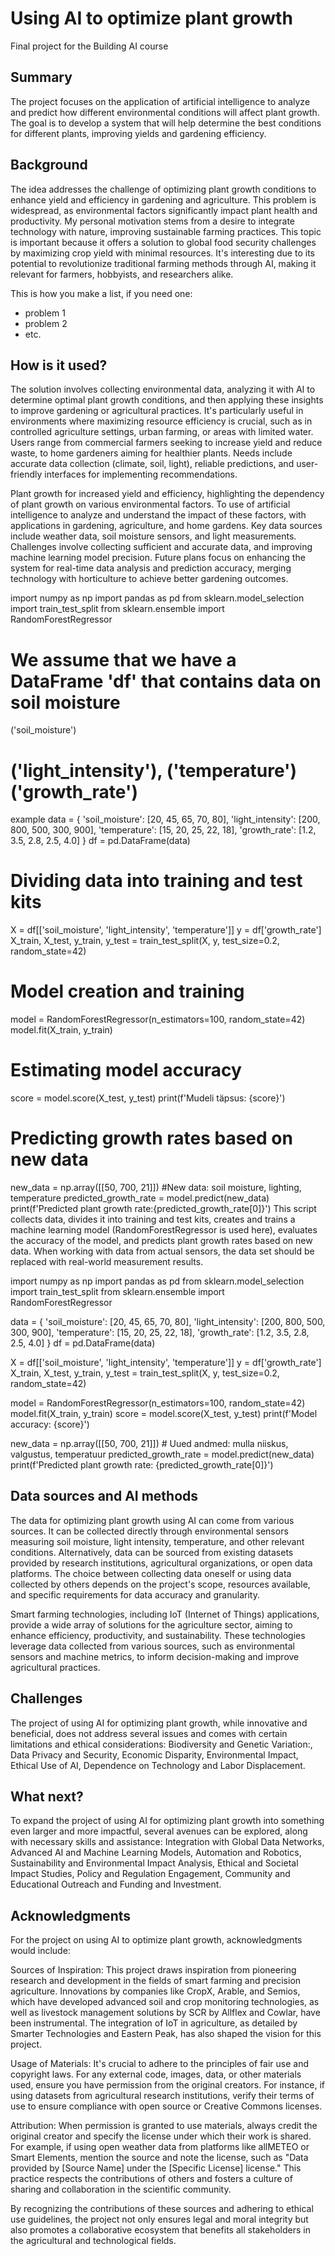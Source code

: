 <!-- This is the markdown template for the final project of the Building AI course, 
created by Reaktor Innovations and University of Helsinki. 
Copy the template, paste it to your GitHub README and edit! -->

# Using AI to optimize plant growth

Final project for the Building AI course

## Summary

The project focuses on the application of artificial intelligence to analyze and predict how different environmental conditions will affect plant growth. The goal is to develop a system that will help determine the best conditions for different plants, improving yields and gardening efficiency.


## Background

The idea addresses the challenge of optimizing plant growth conditions to enhance yield and efficiency in gardening and agriculture. This problem is widespread, as environmental factors significantly impact plant health and productivity. My personal motivation stems from a desire to integrate technology with nature, improving sustainable farming practices. This topic is important because it offers a solution to global food security challenges by maximizing crop yield with minimal resources. It's interesting due to its potential to revolutionize traditional farming methods through AI, making it relevant for farmers, hobbyists, and researchers alike.

This is how you make a list, if you need one:
* problem 1
* problem 2
* etc.


## How is it used?

The solution involves collecting environmental data, analyzing it with AI to determine optimal plant growth conditions, and then applying these insights to improve gardening or agricultural practices. It's particularly useful in environments where maximizing resource efficiency is crucial, such as in controlled agriculture settings, urban farming, or areas with limited water. Users range from commercial farmers seeking to increase yield and reduce waste, to home gardeners aiming for healthier plants. Needs include accurate data collection (climate, soil, light), reliable predictions, and user-friendly interfaces for implementing recommendations.

Plant growth for increased yield and efficiency, highlighting the dependency of plant growth on various environmental factors. To use of artificial intelligence to analyze and understand the impact of these factors, with applications in gardening, agriculture, and home gardens. Key data sources include weather data, soil moisture sensors, and light measurements. Challenges involve collecting sufficient and accurate data, and improving machine learning model precision. Future plans focus on enhancing the system for real-time data analysis and prediction accuracy, merging technology with horticulture to achieve better gardening outcomes.



import numpy as np
import pandas as pd
from sklearn.model_selection import train_test_split
from sklearn.ensemble import RandomForestRegressor

# We assume that we have a DataFrame 'df' that contains data on soil moisture
('soil_moisture')
# ('light_intensity'), ('temperature') ('growth_rate')

example
data = {
    'soil_moisture': [20, 45, 65, 70, 80],
    'light_intensity': [200, 800, 500, 300, 900],
    'temperature': [15, 20, 25, 22, 18],
    'growth_rate': [1.2, 3.5, 2.8, 2.5, 4.0]
}
df = pd.DataFrame(data)

 # Dividing data into training and test kits
 X = df[['soil_moisture', 'light_intensity', 'temperature']]
y = df['growth_rate']
X_train, X_test, y_train, y_test = train_test_split(X, y, test_size=0.2, random_state=42)

# Model creation and training
model = RandomForestRegressor(n_estimators=100, random_state=42)
model.fit(X_train, y_train)

# Estimating model accuracy
score = model.score(X_test, y_test)
print(f'Mudeli täpsus: {score}')

# Predicting growth rates based on new data
new_data = np.array([[50, 700, 21]])  #New data: soil moisture, lighting, 
temperature
predicted_growth_rate = model.predict(new_data)
print(f'Predicted plant growth rate:{predicted_growth_rate[0]}')
This script collects data, divides it into training and test kits, creates and trains a machine learning model (RandomForestRegressor is used here), evaluates the accuracy of the model, and predicts plant growth rates based on new data. When working with data from actual sensors, the data set should be replaced with real-world measurement results.

import numpy as np
import pandas as pd
from sklearn.model_selection import train_test_split
from sklearn.ensemble import RandomForestRegressor

data = {
    'soil_moisture': [20, 45, 65, 70, 80],
    'light_intensity': [200, 800, 500, 300, 900],
    'temperature': [15, 20, 25, 22, 18],
    'growth_rate': [1.2, 3.5, 2.8, 2.5, 4.0]
}
df = pd.DataFrame(data)

X = df[['soil_moisture', 'light_intensity', 'temperature']]
y = df['growth_rate']
X_train, X_test, y_train, y_test = train_test_split(X, y, test_size=0.2, random_state=42)

model = RandomForestRegressor(n_estimators=100, random_state=42)
model.fit(X_train, y_train)
score = model.score(X_test, y_test)
print(f'Model accuracy: {score}')

new_data = np.array([[50, 700, 21]])  # Uued andmed: mulla niiskus, valgustus, temperatuur
predicted_growth_rate = model.predict(new_data)
print(f'Predicted plant growth rate: {predicted_growth_rate[0]}')





## Data sources and AI methods

The data for optimizing plant growth using AI can come from various sources. It can be collected directly through environmental sensors measuring soil moisture, light intensity, temperature, and other relevant conditions. Alternatively, data can be sourced from existing datasets provided by research institutions, agricultural organizations, or open data platforms. The choice between collecting data oneself or using data collected by others depends on the project's scope, resources available, and specific requirements for data accuracy and granularity.

Smart farming technologies, including IoT (Internet of Things) applications, provide a wide array of solutions for the agriculture sector, aiming to enhance efficiency, productivity, and sustainability. These technologies leverage data collected from various sources, such as environmental sensors and machine metrics, to inform decision-making and improve agricultural practices.

## Challenges

The project of using AI for optimizing plant growth, while innovative and beneficial, does not address several issues and comes with certain limitations and ethical considerations: Biodiversity and Genetic Variation:, Data Privacy and Security, Economic Disparity, 
Environmental Impact, Ethical Use of AI, Dependence on Technology and Labor Displacement.

## What next?

To expand the project of using AI for optimizing plant growth into something even larger and more impactful, several avenues can be explored, along with necessary skills and assistance: Integration with Global Data Networks, Advanced AI and Machine Learning Models,
Automation and Robotics, Sustainability and Environmental Impact Analysis, Ethical and Societal Impact Studies, Policy and Regulation Engagement, Community and Educational Outreach and Funding and Investment.

## Acknowledgments

For the project on using AI to optimize plant growth, acknowledgments would include:

Sources of Inspiration: This project draws inspiration from pioneering research and development in the fields of smart farming and precision agriculture. Innovations by companies like CropX, Arable, and Semios, which have developed advanced soil and crop monitoring technologies, as well as livestock management solutions by SCR by Allflex and Cowlar, have been instrumental. The integration of IoT in agriculture, as detailed by Smarter Technologies and Eastern Peak, has also shaped the vision for this project.

Usage of Materials: It's crucial to adhere to the principles of fair use and copyright laws. For any external code, images, data, or other materials used, ensure you have permission from the original creators. For instance, if using datasets from agricultural research institutions, verify their terms of use to ensure compliance with open source or Creative Commons licenses.

Attribution: When permission is granted to use materials, always credit the original creator and specify the license under which their work is shared. For example, if using open weather data from platforms like allMETEO or Smart Elements, mention the source and note the license, such as "Data provided by [Source Name] under the [Specific License] license." This practice respects the contributions of others and fosters a culture of sharing and collaboration in the scientific community.

By recognizing the contributions of these sources and adhering to ethical use guidelines, the project not only ensures legal and moral integrity but also promotes a collaborative ecosystem that benefits all stakeholders in the agricultural and technological fields.
